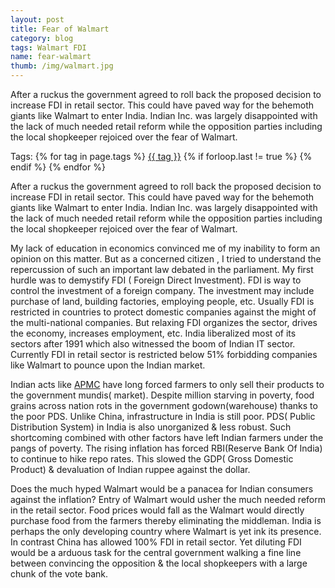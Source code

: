 ```yaml
---
layout: post
title: Fear of Walmart
category: blog
tags: Walmart FDI
name: fear-walmart
thumb: /img/walmart.jpg
---
```


After a ruckus the government agreed to roll back the proposed decision to increase FDI in retail sector. This could have paved way for the behemoth giants like Walmart to enter India. Indian Inc. was largely disappointed with the lack of much needed retail reform while the opposition parties including the local shopkeeper rejoiced over the fear of Walmart. 
<!-- truncate_here -->

<p>Tags: {% for tag in page.tags %} <a class="mytag" href="/tag/{{ tag }}" title="View posts tagged with &quot;{{ tag }}&quot;">{{ tag }}</a>  {% if forloop.last != true %} {% endif %} {% endfor %} </p>

After a ruckus the government agreed to roll back the proposed decision to increase FDI in retail sector. This could have paved way for the behemoth giants like Walmart to enter India. Indian Inc. was largely disappointed with the lack of much needed retail reform while the opposition parties including the local shopkeeper rejoiced over the fear of Walmart. 


My lack of education in economics convinced me of my inability to form an opinion on this matter. But as a concerned citizen , I tried to understand the repercussion of such an important law debated in the parliament. My first hurdle was to demystify FDI ( Foreign Direct Investment). FDI is way to control the investment of a foreign company. The investment may include purchase of land, building factories, employing people, etc. Usually FDI is restricted in countries to protect domestic companies against the might of the multi-national companies. But relaxing FDI organizes the sector, drives the economy, increases employment, etc. India liberalized most of its sectors after 1991 which also witnessed the boom of Indian IT sector. Currently FDI in retail sector is restricted below 51% forbidding companies like Walmart to pounce upon the Indian market.


Indian acts like [APMC][APMC] have long forced farmers to only sell their products to the government mundis( market). Despite million starving in poverty, food grains across nation rots in the government godown(warehouse) thanks to the poor PDS. Unlike China, infrastructure in India is still poor. PDS( Public Distribution System) in India is also unorganized & less robust. Such shortcoming combined with other factors have left Indian farmers under the pangs of poverty. The rising inflation has forced RBI(Reserve Bank Of India) to continue to hike repo rates. This slowed the GDP( Gross Domestic Product) & devaluation of Indian ruppee against the dollar. 

Does the much hyped Walmart would be a panacea for Indian consumers against the inflation? Entry of Walmart would usher the much needed reform in the retail sector. Food prices would fall as the Walmart would directly purchase food from the farmers thereby eliminating the middleman. India is perhaps the only developing country where Walmart is yet ink its presence. In contrast China has allowed 100% FDI in retail sector. Yet diluting FDI would be a arduous task for the central government walking a fine line between convincing the opposition & the local shopkeepers with a large chunk of the vote bank. 

[APMC]: https://en.wikipedia.org/wiki/Agricultural_Produce_Market_Committee

